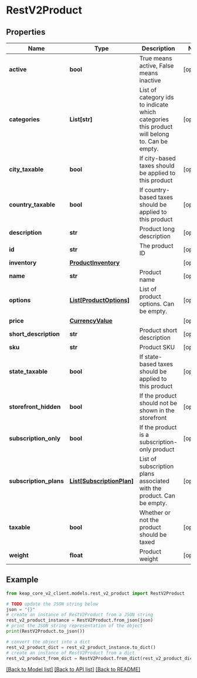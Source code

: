 # RestV2Product


## Properties

Name | Type | Description | Notes
------------ | ------------- | ------------- | -------------
**active** | **bool** | True means active, False means inactive | [optional] 
**categories** | **List[str]** | List of category ids to indicate which categories this product will belong to. Can be empty. | [optional] 
**city_taxable** | **bool** | If city-based taxes should be applied to this product | [optional] 
**country_taxable** | **bool** | If country-based taxes should be applied to this product | [optional] 
**description** | **str** | Product long description | [optional] 
**id** | **str** | The product ID | [optional] 
**inventory** | [**ProductInventory**](ProductInventory.md) |  | [optional] 
**name** | **str** | Product name | [optional] 
**options** | [**List[ProductOptions]**](ProductOptions.md) | List of product options. Can be empty. | [optional] 
**price** | [**CurrencyValue**](CurrencyValue.md) |  | [optional] 
**short_description** | **str** | Product short description | [optional] 
**sku** | **str** | Product SKU | [optional] 
**state_taxable** | **bool** | If state-based taxes should be applied to this product | [optional] 
**storefront_hidden** | **bool** | If the product should not be shown in the storefront | [optional] 
**subscription_only** | **bool** | If the product is a subscription-only product | [optional] 
**subscription_plans** | [**List[SubscriptionPlan]**](SubscriptionPlan.md) | List of subscription plans associated with the product. Can be empty. | [optional] 
**taxable** | **bool** | Whether or not the product should be taxed | [optional] 
**weight** | **float** | Product weight | [optional] 

## Example

```python
from keap_core_v2_client.models.rest_v2_product import RestV2Product

# TODO update the JSON string below
json = "{}"
# create an instance of RestV2Product from a JSON string
rest_v2_product_instance = RestV2Product.from_json(json)
# print the JSON string representation of the object
print(RestV2Product.to_json())

# convert the object into a dict
rest_v2_product_dict = rest_v2_product_instance.to_dict()
# create an instance of RestV2Product from a dict
rest_v2_product_from_dict = RestV2Product.from_dict(rest_v2_product_dict)
```
[[Back to Model list]](../README.md#documentation-for-models) [[Back to API list]](../README.md#documentation-for-api-endpoints) [[Back to README]](../README.md)


